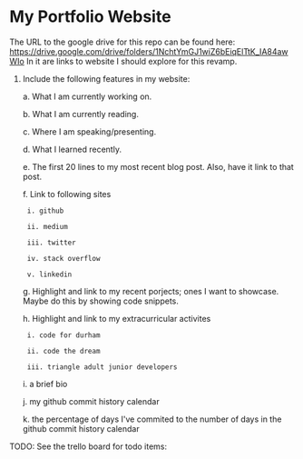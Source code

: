 # My Portfolio Website

The URL to the google drive for this repo can be found here: https://drive.google.com/drive/folders/1NchtYmGJ1wiZ6bEiqElTtK_IA84awWIo
In it are links to website I should explore for this revamp.

1. Include the following features in my website:

    a. What I am currently working on.

    b. What I am currently reading.
   
    c. Where I am speaking/presenting.

    d. What I learned recently.

    e. The first 20 lines to my most recent blog post. Also, have it link to that post.

    f. Link to following sites

        i. github

        ii. medium

        iii. twitter

        iv. stack overflow

        v. linkedin

    g. Highlight and link to my recent porjects; ones I want to showcase. Maybe do this by showing code snippets. 

    h. Highlight and link to my extracurricular activites

        i. code for durham

        ii. code the dream

        iii. triangle adult junior developers

    i. a brief bio

    j. my github commit history calendar

    k. the percentage of days I've commited to the number of days in the github commit history calendar

TODO:
See the trello board for todo items:
